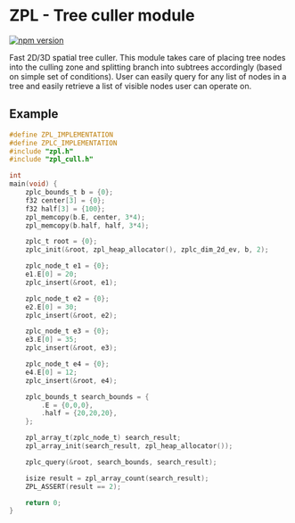 # ZPL - Tree culler module
[![npm version](https://badge.fury.io/js/zpl_cull.c.svg)](https://badge.fury.io/js/zpl_cull.c)

Fast 2D/3D spatial tree culler. This module takes care of placing tree nodes into the culling zone and splitting branch into subtrees accordingly (based on simple set of conditions).
User can easily query for any list of nodes in a tree and easily retrieve a list of visible nodes user can operate on.

## Example

```c
#define ZPL_IMPLEMENTATION
#define ZPLC_IMPLEMENTATION
#include "zpl.h"
#include "zpl_cull.h"

int
main(void) {
    zplc_bounds_t b = {0};
    f32 center[3] = {0};
    f32 half[3] = {100};
    zpl_memcopy(b.E, center, 3*4);
    zpl_memcopy(b.half, half, 3*4);

    zplc_t root = {0};
    zplc_init(&root, zpl_heap_allocator(), zplc_dim_2d_ev, b, 2);

    zplc_node_t e1 = {0};
    e1.E[0] = 20;
    zplc_insert(&root, e1);

    zplc_node_t e2 = {0};
    e2.E[0] = 30;
    zplc_insert(&root, e2);

    zplc_node_t e3 = {0};
    e3.E[0] = 35;
    zplc_insert(&root, e3);

    zplc_node_t e4 = {0};
    e4.E[0] = 12;
    zplc_insert(&root, e4);

    zplc_bounds_t search_bounds = {
        .E = {0,0,0},
        .half = {20,20,20},
    };

    zpl_array_t(zplc_node_t) search_result;
    zpl_array_init(search_result, zpl_heap_allocator());

    zplc_query(&root, search_bounds, search_result);

    isize result = zpl_array_count(search_result);
    ZPL_ASSERT(result == 2);

    return 0;
}
```